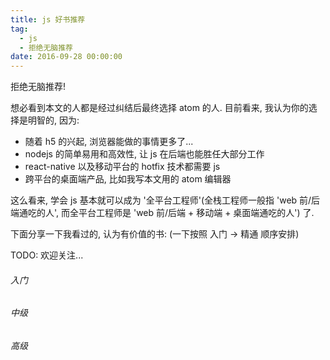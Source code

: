 ```yaml
---
title: js 好书推荐
tag:
  - js
  - 拒绝无脑推荐
date: 2016-09-28 00:00:00
---
```


拒绝无脑推荐!

想必看到本文的人都是经过纠结后最终选择 atom 的人. 目前看来, 我认为你的选择是明智的, 因为:
* 随着 h5 的兴起, 浏览器能做的事情更多了...
* nodejs 的简单易用和高效性, 让 js 在后端也能胜任大部分工作
* react-native 以及移动平台的 hotfix 技术都需要 js
* 跨平台的桌面端产品, 比如我写本文用的 atom 编辑器

这么看来, 学会 js 基本就可以成为 '全平台工程师'(全栈工程师一般指 'web 前/后端通吃的人', 而全平台工程师是 'web 前/后端 + 移动端 + 桌面端通吃的人') 了.

下面分享一下我看过的, 认为有价值的书: (一下按照 入门 -> 精通 顺序安排)

TODO: 欢迎关注...

###### 入门

###### 中级

###### 高级
